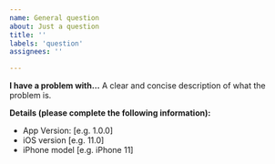 ```yaml
---
name: General question
about: Just a question
title: ''
labels: 'question'
assignees: ''

---
```


**I have a problem with…**
A clear and concise description of what the problem is.

**Details (please complete the following information):**
 - App Version: [e.g. 1.0.0]
 - iOS version [e.g. 11.0]
 - iPhone model [e.g. iPhone 11]
